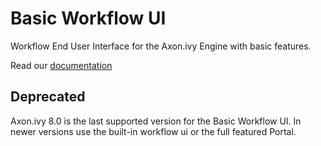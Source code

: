 # Basic Workflow UI

Workflow End User Interface for the Axon.ivy Engine with basic
features.

Read our [documentation](basic-workflow-ui-product/README.md)

## Deprecated

Axon.ivy 8.0 is the last supported version for the Basic Workflow UI.
In newer versions use the built-in workflow ui or the full featured
Portal.
